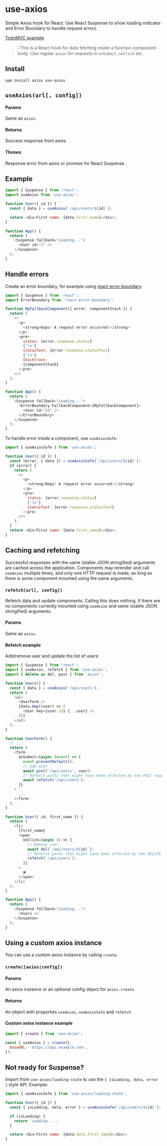 # use-axios

Simple Axios hook for React. Use React Suspense to show loading indicator and Error Boundary to handle request errors.

[TodoMVC example](https://arnosaine.github.io/use-axios/)

> ℹ This is a React hook for data fetching inside a function component body. Use regular `axios` for requests in `onSubmit`, `onClick` etc.

## Install

```sh
npm install axios use-axios
```

## `useAxios(url[, config])`

#### Params

Same as `axios`.

#### Returns

Success response from axios.

#### Throws

Response error from axios or promise for React Suspense.

## Example

```js
import { Suspense } from 'react';
import useAxios from 'use-axios';

function User({ id }) {
  const { data } = useAxios(`/api/users/${id}`);

  return <div>First name: {data.first_name}</div>;
}

function App() {
  return (
    <Suspense fallback="Loading...">
      <User id="1" />
    </Suspense>
  );
}
```

## Handle errors

Create an error boundary, for example using [react-error-boundary](https://github.com/bvaughn/react-error-boundary).

```js
import { Suspense } from 'react';
import ErrorBoundary from 'react-error-boundary';

function MyFallbackComponent({ error, componentStack }) {
  return (
    <>
      <p>
        <strong>Oops! A request error occurred!</strong>
      </p>
      <pre>
        status: {error.response.status}
        {'\n'}
        statusText: {error.response.statusText}
        {'\n'}
        Stacktrace:
        {componentStack}
      </pre>
    </>
  );
}

function App() {
  return (
    <Suspense fallback="Loading...">
      <ErrorBoundary FallbackComponent={MyFallbackComponent}>
        <User id="23" />
      </ErrorBoundary>
    </Suspense>
  );
}
```

To handle error inside a component, use `useAxiosSafe`:

```js
import { useAxiosSafe } from 'use-axios';

function User({ id }) {
  const [error, { data }] = useAxiosSafe(`/api/users/${id}`);
  if (error) {
    return (
      <>
        <p>
          <strong>Oops! A request error occurred!</strong>
        </p>
        <pre>
          status: {error.response.status}
          {'\n'}
          statusText: {error.response.statusText}
        </pre>
      </>
    );
  }
  return <div>First name: {data.first_name}</div>;
}
```

## Caching and refetching

Successful responses with the same (stable JSON stringified) arguments are cached across the application. Components may rerender and call `useAxios` multiple times, and only one HTTP request is made, as long as there is some component mounted using the same arguments.

### `refetch(url[, config])`

Refetch data and update components. Calling this does nothing, if there are no components currently mounted using `useAxios` and same (stable JSON stringified) arguments.

#### Params

Same as `axios`.

#### Refetch example

Add/remove user and update the list of users:

```js
import { Suspense } from 'react';
import { useAxios, refetch } from 'use-axios';
import { delete as del, post } from 'axios';

function Users() {
  const { data } = useAxios('/api/users');
  return (
    <ul>
      <UserForm />
      {data.map((user) => (
        <User key={user.id} {...user} />
      ))}
    </ul>
  );
}

function UserForm() {
  // ...
  return (
    <form
      onSubmit={async (event) => {
        event.preventDefault();
        // Add user
        await post('/api/users', user);
        // Refetch paths that might have been affected by the POST request
        await refetch('/api/users');
      }}
    >
      ...
    </form>
  );
}

function User({ id, first_name }) {
  return (
    <li>
      {first_name}
      <span
        onClick={async () => {
          // Remove user
          await del(`/api/users/${id}`);
          // Refetch paths that might have been affected by the DELETE request
          refetch('/api/users');
        }}
      >
        ❌
      </span>
    </li>
  );
}

function App() {
  return (
    <Suspense fallback="Loading...">
      <Users />
    </Suspense>
  );
}
```

## Using a custom axios instance

You can use a custom axios instance by calling `create`.

### `create([axios|config])`

#### Params

An axios instance or an optional config object for `axios.create`.

#### Returns

An object with properties `useAxios`, `useAxiosSafe` and `refetch`.

#### Custom axios instance example

```js
import { create } from 'use-axios';

const { useAxios } = create({
  baseURL: 'https://api.example.com',
});
```

## Not ready for Suspense?

Import from `use-axios/loading-state` to use the `{ isLoading, data, error }` style API. Example:

```js
import { useAxiosSafe } from 'use-axios/loading-state';

function User({ id }) {
  const { isLoading, data, error } = useAxiosSafe(`/api/users/${id}`);

  if (isLoading) {
    return 'Loading...';
  }

  return <div>First name: {data.data.first_name}</div>;
}
```
